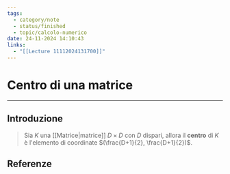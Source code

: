 ```yaml
---
tags:
  - category/note
  - status/finished
  - topic/calcolo-numerico
date: 24-11-2024 14:10:43
links:
  - "[[Lecture 11112024131700]]"
---
```

# Centro di una matrice
---
## Introduzione
> Sia $K$ una [[Matrice|matrice]] $D \times D$ con $D$ dispari, allora il **centro** di $K$ è l'elemento di coordinate $(\frac{D+1}{2}, \frac{D+1}{2})$.

## Referenze